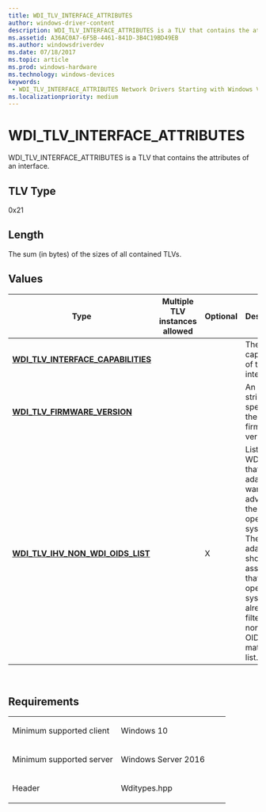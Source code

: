 ```yaml
---
title: WDI_TLV_INTERFACE_ATTRIBUTES
author: windows-driver-content
description: WDI_TLV_INTERFACE_ATTRIBUTES is a TLV that contains the attributes of an interface.
ms.assetid: A36AC0A7-6F5B-4461-841D-3B4C19BD49EB
ms.author: windowsdriverdev 
ms.date: 07/18/2017 
ms.topic: article 
ms.prod: windows-hardware 
ms.technology: windows-devices 
keywords:
 - WDI_TLV_INTERFACE_ATTRIBUTES Network Drivers Starting with Windows Vista
ms.localizationpriority: medium
---
```


# WDI\_TLV\_INTERFACE\_ATTRIBUTES


WDI\_TLV\_INTERFACE\_ATTRIBUTES is a TLV that contains the attributes of an interface.

## TLV Type


0x21

## Length


The sum (in bytes) of the sizes of all contained TLVs.

## Values


| Type                                                                         | Multiple TLV instances allowed | Optional | Description                                                                                                                                                                                     |
|------------------------------------------------------------------------------|--------------------------------|----------|-------------------------------------------------------------------------------------------------------------------------------------------------------------------------------------------------|
| [**WDI\_TLV\_INTERFACE\_CAPABILITIES**](wdi-tlv-interface-capabilities.md)  |                                |          | The capabilities of the interface.                                                                                                                                                              |
| [**WDI\_TLV\_FIRMWARE\_VERSION**](wdi-tlv-firmware-version.md)              |                                |          | An ASCII string that specifies the firmware version.                                                                                                                                            |
| [**WDI\_TLV\_IHV\_NON\_WDI\_OIDS\_LIST**](wdi-tlv-ihv-non-wdi-oids-list.md) |                                | X        | List of non-WDI OIDs that the adapter wants to advertise to the operating system. The adapter should not assume that the operating system has already filtered non-WDI OIDs to match this list. |

 

Requirements
------------

<table>
<colgroup>
<col width="50%" />
<col width="50%" />
</colgroup>
<tbody>
<tr class="odd">
<td><p>Minimum supported client</p></td>
<td><p>Windows 10</p></td>
</tr>
<tr class="even">
<td><p>Minimum supported server</p></td>
<td><p>Windows Server 2016</p></td>
</tr>
<tr class="odd">
<td><p>Header</p></td>
<td>Wditypes.hpp</td>
</tr>
</tbody>
</table>

 

 





